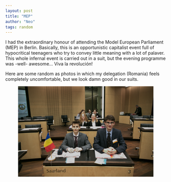 ```yaml
---
layout: post
title: "MEP"
author: "Neo"
tags: random
---
```


I had the extraordinary honour of attending the Model European Parliament (MEP) in Berlin. 
Basically, this is an opportunistic capitalist event full of hypocritical teenagers who try to convey little meaning with a lot of palaver. This whole infernal event is carried out in a suit, but the evening programme was -well- awesome...
Viva la revolución!

Here are some random as photos in which my delegation (Romania) feels completely uncomfortable, but we look damn good in our suits.

<figure>
  <img src="/assets/MEP.JPG" alt="Alt text for the image"/>
</figure>


